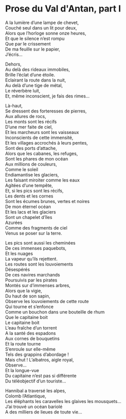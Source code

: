 # Prose du Val d'Antan, part I  
  
A la lumière d’une lampe de chevet,  
Couché seul dans un lit pour deux,  
Alors que l’horloge sonne onze heures,  
Et que le silence n’est rompu   
Que par le crissement   
De ma feuille sur le papier,  
J’écris…  
  
Dehors,  
Au delà des rideaux immobiles,  
Brille l’éclat d’une étoile.  
Eclairant la route dans la nuit,  
Au delà d’une tige de métal,  
Le réverbère luit,  
Et, même inconscient, je fais des rimes…  
  
Là-haut,  
Se dressent des forteresses de pierres,  
Aux allures de rocs,  
Les monts sont les récifs   
D’une mer faite de ciel,  
Et les marcheurs sont les vaisseaux  
Inconscients de cette immensité,  
Et les villages accrochés à leurs pentes,  
Sont des ports d’attache,  
Alors que les cabanes, les refuges,  
Sont les phares de mon océan  
Aux millions de couleurs,  
Comme le soleil  
Endiamantise les glaciers,  
Les faisant miroiter comme les eaux   
Agitées d’une tempête,  
Et, si les pics sont les récifs,  
Les dents et les cornes  
Sont les écumes brunes, vertes et noires  
De mon éternel océan  
Et les lacs et les glaciers  
Sont un chapelet d’îles  
Azurées  
Comme des fragments de ciel  
Venus se poser sur la terre.  
  
Les pics sont aussi les cheminées  
De ces immenses paquebots,  
Et les nuages   
La vapeur qu’ils rejettent.  
Les routes sont les louvoiements   
Désespérés  
De ces navires marchands  
Poursuivis par les pirates  
Montés sur d’immenses arbres,   
Alors que la vigie,   
Du haut de son sapin,   
Observe les louvoiements de cette route  
Qui tourne et s’enfonce   
Comme un bouchon dans une bouteille de rhum  
Que le capitaine boit  
Le capitaine boit  
L’eau fraîche d’un torrent  
A la santé des espadons  
Aux cornes de bouquetins  
Et la route tourne  
S’enroule sur elle-même  
Tels des grappins d’abordage !  
Mais chut ! L’albatros, aigle royal,  
Observe…  
Et la longue-vue   
Du capitaine n’est pas si différente  
Du téléobjectif d’un touriste…  
  
Hannibal a traversé les alpes,  
Colomb l’Atlantique,  
Les éléphants les caravelles les glaives les mousquets…  
J’ai trouvé un océan bariolé   
A des milliers de lieues de toute vie…  
  
